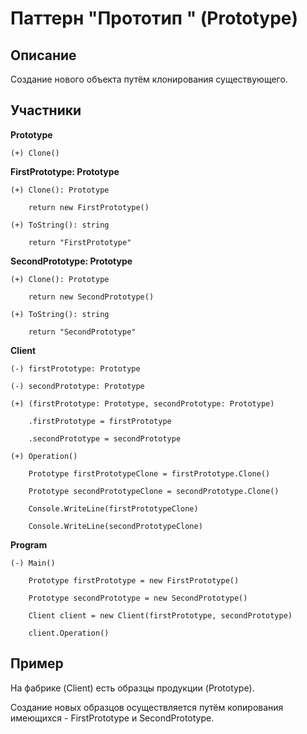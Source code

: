 ﻿# Паттерн "Прототип " (Prototype)

## Описание

Создание нового объекта путём клонирования существующего.

## Участники

**Prototype**

	(+) Clone()

**FirstPrototype: Prototype**

	(+) Clone(): Prototype

		return new FirstPrototype()

	(+) ToString(): string

		return "FirstPrototype"

**SecondPrototype: Prototype**

	(+) Clone(): Prototype

		return new SecondPrototype()

	(+) ToString(): string

		return "SecondPrototype"

**Client**

	(-) firstPrototype: Prototype

	(-) secondPrototype: Prototype

	(+) (firstPrototype: Prototype, secondPrototype: Prototype)
		
		.firstPrototype = firstPrototype

		.secondPrototype = secondPrototype
		
	(+) Operation()

		Prototype firstPrototypeClone = firstPrototype.Clone()

		Prototype secondPrototypeClone = secondPrototype.Clone()

		Console.WriteLine(firstPrototypeClone)

		Console.WriteLine(secondPrototypeClone)

**Program**

	(-) Main()

		Prototype firstPrototype = new FirstPrototype()

		Prototype secondPrototype = new SecondPrototype()

		Client client = new Client(firstPrototype, secondPrototype)

		client.Operation()

## Пример

На фабрике (Client) есть образцы продукции (Prototype).

Создание новых образцов осуществляется путём копирования имеющихся - FirstPrototype и SecondPrototype.